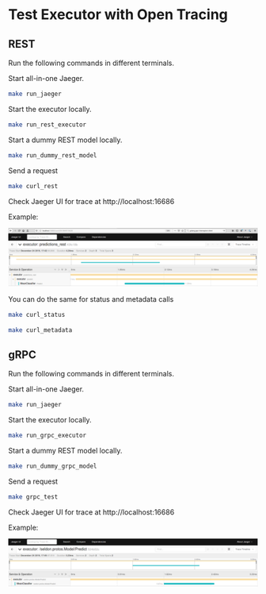# Test Executor with Open Tracing

## REST

Run the following commands in different terminals.

Start all-in-one Jaeger.

```bash
make run_jaeger
```

Start the executor locally.
```bash
make run_rest_executor
```

Start a dummy REST model locally.
```bash
make run_dummy_rest_model
```

Send a request
```bash
make curl_rest
```

Check Jaeger UI for trace at http://localhost:16686

Example:

![jarget_rest](jaeger_trace_rest.png)


You can do the same for status and metadata calls

```bash
make curl_status
```

```bash
make curl_metadata
```

## gRPC

Run the following commands in different terminals.

Start all-in-one Jaeger.

```bash
make run_jaeger
```

Start the executor locally.
```bash
make run_grpc_executor
```

Start a dummy REST model locally.
```bash
make run_dummy_grpc_model
```

Send a request
```bash
make grpc_test
```

Check Jaeger UI for trace at http://localhost:16686

Example:

![jarget_grpc](jaeger_trace_grpc.png)

